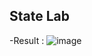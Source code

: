 ## State Lab
-Result : 
![image](https://user-images.githubusercontent.com/72529306/138876034-7709c3fa-3c81-4666-9358-318457fbb16a.png)
